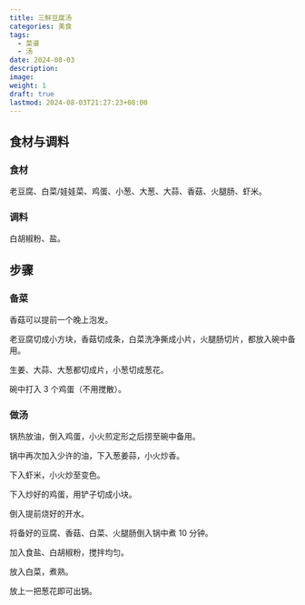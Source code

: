 ```yaml
---
title: 三鲜豆腐汤
categories: 美食
tags:
  - 菜谱
  - 汤
date: 2024-08-03
description: 
image: 
weight: 1
draft: true
lastmod: 2024-08-03T21:27:23+08:00
---
```

## 食材与调料

### 食材

老豆腐、白菜/娃娃菜、鸡蛋、小葱、大葱、大蒜、香菇、火腿肠、虾米。

### 调料

白胡椒粉、盐。

## 步骤

### 备菜

香菇可以提前一个晚上泡发。

老豆腐切成小方块，香菇切成条，白菜洗净撕成小片，火腿肠切片，都放入碗中备用。

生姜、大蒜、大葱都切成片，小葱切成葱花。

碗中打入 3 个鸡蛋（不用搅散）。

### 做汤

锅热放油，倒入鸡蛋，小火煎定形之后捞至碗中备用。

锅中再次加入少许的油，下入葱姜蒜，小火炒香。

下入虾米，小火炒至变色。

下入炒好的鸡蛋，用铲子切成小块。

倒入提前烧好的开水。

将备好的豆腐、香菇、白菜、火腿肠倒入锅中煮 10 分钟。

加入食盐、白胡椒粉，搅拌均匀。

放入白菜，煮熟。

放上一把葱花即可出锅。







